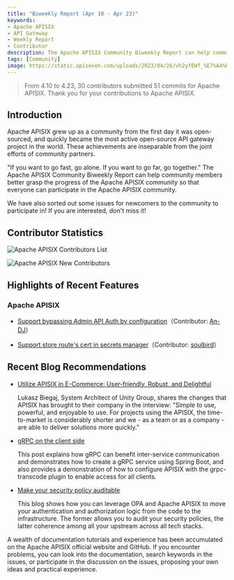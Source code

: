 ```yaml
---
title: "Biweekly Report (Apr 10 - Apr 23)"
keywords: 
- Apache APISIX
- API Gateway
- Weekly Report
- Contributor
description: The Apache APISIX Community Biweekly Report can help community members better grasp the progress of the Apache APISIX community so that everyone can participate in the Apache APISIX community.
tags: [Community]
image: https://static.apiseven.com/uploads/2023/04/26/vh2yfEWf_%E7%A4%BE%E5%8C%BA%E5%8F%8C%E5%91%A8%E6%8A%A5-%E5%85%AC%E4%BC%97%E5%8F%B7%E5%A4%B4%E5%9B%BE-%E8%8B%B1%E6%96%8720230426.png
---
```


> From 4.10 to 4.23, 30 contributors submitted 51 commits for Apache APISIX. Thank you for your contributions to Apache APISIX.

<!--truncate-->

## Introduction

Apache APISIX grew up as a community from the first day it was open-sourced, and quickly became the most active open-source API gateway project in the world. These achievements are inseparable from the joint efforts of community partners.

"If you want to go fast, go alone. If you want to go far, go together." The Apache APISIX Community Biweekly Report can help community members better grasp the progress of the Apache APISIX community so that everyone can participate in the Apache APISIX community.

We have also sorted out some issues for newcomers to the community to participate in! If you are interested, don't miss it!

## Contributor Statistics

![Apache APISIX Contributors List](https://static.apiseven.com/uploads/2023/04/26/oqoEZoe5_%E8%B4%A1%E7%8C%AE%E8%80%85%E6%B5%B7%E6%8A%A5-20230426.png)

![Apache APISIX New Contributors](https://static.apiseven.com/uploads/2023/04/26/hs1igYPY_%E6%96%B0%E6%99%8B%E8%B4%A1%E7%8C%AE%E8%80%85%E6%B5%B7%E6%8A%A5-%E8%8B%B1%E6%96%8720230426.png)

## Highlights of Recent Features

### Apache APISIX

- [Support bypassing Admin API Auth by configuration](https://github.com/apache/apisix/pull/9147)（Contributor:  [An-DJ](https://github.com/An-DJ)）

- [Support store route's cert in secrets manager](https://github.com/apache/apisix/pull/9247)（Contributor:  [soulbird](https://github.com/soulbird)）

## Recent Blog Recommendations

- [Utilize APISIX in E-Commerce: User-friendly, Robust, and Delightful](https://apisix.apache.org/blog/2023/04/07/apisix-unity-group-q&a/)

  Lukasz Biegaj, System Architect of Unity Group, shares the changes that APISIX has brought to their company in the interview: "Simple to use, powerful, and enjoyable to use. For projects using the APISIX, the time-to-market is considerably shorter and we - as a team or as a company - are able to deliver solutions more quickly."

- [gRPC on the client side](https://apisix.apache.org/blog/2023/03/16/grpc-client-side/)

  This post explains how gRPC can benefit inter-service communication and demonstrates how to create a gRPC service using Spring Boot, and also provides a demonstration of how to configure APISIX with the grpc-transcode plugin to enable access for all clients.

- [Make your security policy auditable](https://apisix.apache.org/blog/2023/03/02/security-policy-auditable/)

  This blog shows how you can leverage OPA and Apache APISIX to move your authentication and authorization logic from the code to the infrastructure. The former allows you to audit your security policies, the latter coherence among all your upstream across all tech stacks.

A wealth of documentation tutorials and experience has been accumulated on the Apache APISIX official website and GitHub. If you encounter problems, you can look into the documentation, search keywords in the issues, or participate in the discussion on the issues, proposing your own ideas and practical experience.
